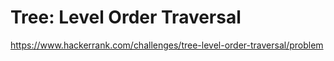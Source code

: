 # Tree: Level Order Traversal
  


https://www.hackerrank.com/challenges/tree-level-order-traversal/problem